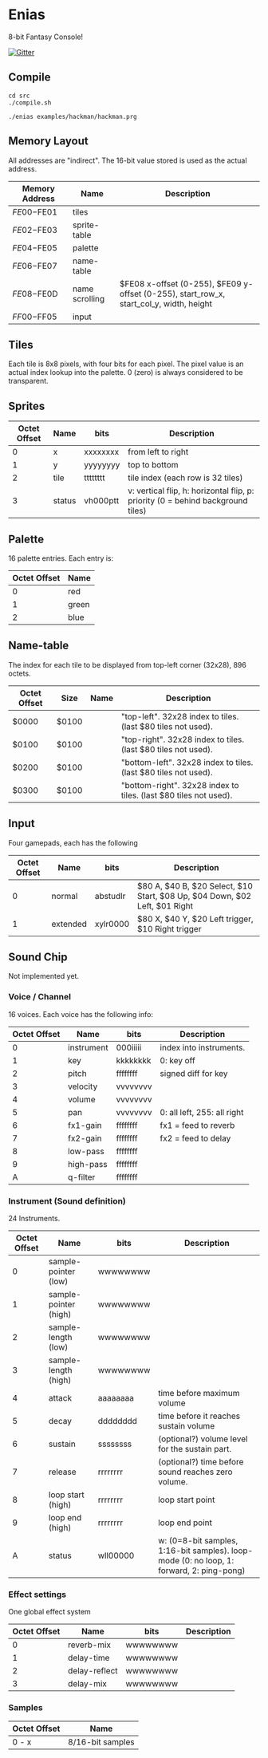 # Enias

8-bit Fantasy Console!

[![Gitter](https://badges.gitter.im/Piot/enias.svg)](https://gitter.im/Piot/enias?utm_source=badge&utm_medium=badge&utm_campaign=pr-badge)

## Compile

```
cd src
./compile.sh

./enias examples/hackman/hackman.prg
```

## Memory Layout
All addresses are "indirect". The 16-bit value stored is used as the actual address.

| Memory Address  | Name            | Description |
| --------------- | ----------------|---|
| $FE00-$FE01     | tiles           |   |
| $FE02-$FE03     | sprite-table    |   |
| $FE04-$FE05     | palette         |   |
| $FE06-$FE07     | name-table      |   |
| $FE08-$FE0D     | name scrolling  |  $FE08 x-offset (0-255), $FE09 y-offset (0-255), start_row_x, start_col_y, width, height  |
| $FF00-$FF05     | input           |   |

## Tiles
Each tile is 8x8 pixels, with four bits for each pixel. The pixel value is an actual index lookup into the palette. 0 (zero) is always considered to be transparent.

## Sprites

| Octet Offset | Name    | bits     | Description       |
| -------------| ------- |----------|-------------------|
| 0            | x       | xxxxxxxx | from left to right|
| 1            | y       | yyyyyyyy | top to bottom     |
| 2            | tile    | tttttttt | tile index (each row is 32 tiles)|
| 3            | status  | vh000ptt | v: vertical flip, h: horizontal flip, p: priority (0 = behind background tiles)|

## Palette
16 palette entries. Each entry is:

| Octet Offset  | Name  |
|---------------|-------|
| 0             | red   |
| 1             | green |
| 2             | blue  |

## Name-table
The index for each tile to be displayed from top-left corner (32x28), 896 octets.

| Octet Offset | Size  | Name | Description                  |
|--------------|-------|------|------------------------------|
| $0000        | $0100 |      | "top-left". 32x28 index to tiles. (last $80 tiles not used).     |
| $0100        | $0100 |      | "top-right". 32x28 index to tiles. (last $80 tiles not used).    |
| $0200        | $0100 |      | "bottom-left". 32x28 index to tiles. (last $80 tiles not used).  |
| $0300        | $0100 |      | "bottom-right". 32x28 index to tiles. (last $80 tiles not used). |

## Input

Four gamepads, each has the following

| Octet Offset  | Name     | bits     |  Description |
|---------------|----------|----------|--------------|
| 0             | normal   | abstudlr | $80 A, $40 B, $20 Select, $10 Start, $08 Up, $04 Down, $02 Left, $01 Right
| 1             | extended | xylr0000 | $80 X, $40 Y, $20 Left trigger, $10 Right trigger


## Sound Chip
Not implemented yet.

### Voice / Channel
16 voices. Each voice has the following info:

| Octet Offset | Name       | bits     | Description       |
| -------------| -----------|----------|-------------------|
| 0            | instrument | 000iiiii | index into instruments.|
| 1            | key        | kkkkkkkk | 0: key off |
| 2            | pitch      | ffffffff | signed diff for key |
| 3            | velocity   | vvvvvvvv | |
| 4            | volume     | vvvvvvvv | |
| 5            | pan        | vvvvvvvv | 0: all left, 255: all right|
| 6            | fx1-gain   | ffffffff | fx1 = feed to reverb |
| 7            | fx2-gain   | ffffffff | fx2 = feed to delay  |
| 8            | low-pass   | ffffffff | |
| 9            | high-pass  | ffffffff | |
| A            | q-filter   | ffffffff | |


### Instrument (Sound definition)

24 Instruments.

| Octet Offset | Name                    | bits     | Description       |
| -------------| ------------------------|----------|-------------------|
| 0            | sample-pointer (low)    | wwwwwwww | |
| 1            | sample-pointer (high)   | wwwwwwww | |
| 2            | sample-length (low)     | wwwwwwww | |
| 3            | sample-length (high)    | wwwwwwww | |
| 4            | attack                  | aaaaaaaa | time before maximum volume |
| 5            | decay                   | dddddddd | time before it reaches sustain volume |
| 6            | sustain                 | ssssssss | (optional?) volume level for the sustain part. |
| 7            | release                 | rrrrrrrr | (optional?) time before sound reaches zero volume. |
| 8            | loop start (high)       | rrrrrrrr | loop start point |
| 9            | loop end (high)         | rrrrrrrr | loop end point |
| A            | status                  | wll00000 | w: (0=8-bit samples, 1:16-bit samples). loop-mode (0: no loop, 1: forward, 2: ping-pong) |

### Effect settings
One global effect system

| Octet Offset | Name                    | bits     | Description       |
| -------------| ------------------------|----------|-------------------|
| 0            | reverb-mix              | wwwwwwww | |
| 1            | delay-time              | wwwwwwww | |
| 2            | delay-reflect           | wwwwwwww | |
| 3            | delay-mix               | wwwwwwww | |


### Samples

| Octet Offset | Name                    |
| -------------| ------------------------|
| 0 - x        | 8/16-bit samples |
